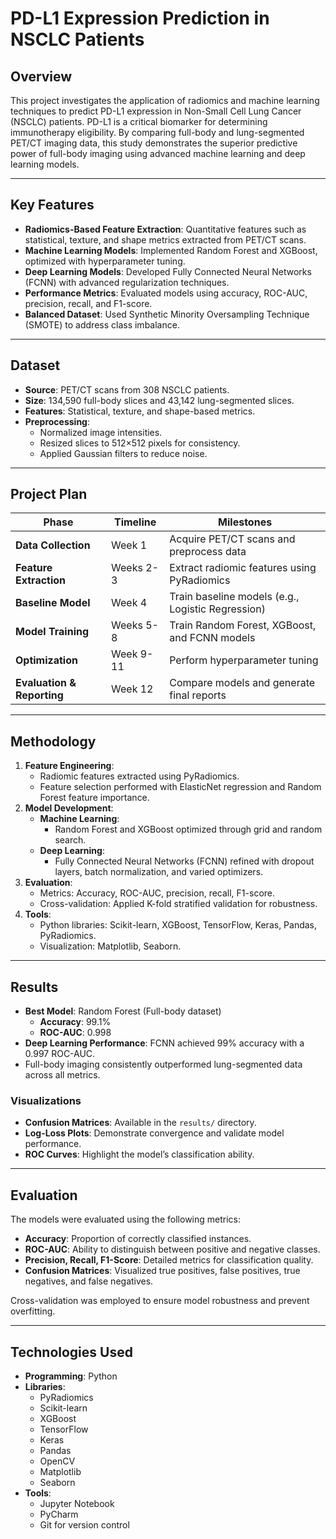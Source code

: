 # **PD-L1 Expression Prediction in NSCLC Patients**

## **Overview**
This project investigates the application of radiomics and machine learning techniques to predict PD-L1 expression in Non-Small Cell Lung Cancer (NSCLC) patients. PD-L1 is a critical biomarker for determining immunotherapy eligibility. By comparing full-body and lung-segmented PET/CT imaging data, this study demonstrates the superior predictive power of full-body imaging using advanced machine learning and deep learning models.

---

## **Key Features**
- **Radiomics-Based Feature Extraction**: Quantitative features such as statistical, texture, and shape metrics extracted from PET/CT scans.
- **Machine Learning Models**: Implemented Random Forest and XGBoost, optimized with hyperparameter tuning.
- **Deep Learning Models**: Developed Fully Connected Neural Networks (FCNN) with advanced regularization techniques.
- **Performance Metrics**: Evaluated models using accuracy, ROC-AUC, precision, recall, and F1-score.
- **Balanced Dataset**: Used Synthetic Minority Oversampling Technique (SMOTE) to address class imbalance.

---

## **Dataset**
- **Source**: PET/CT scans from 308 NSCLC patients.
- **Size**: 134,590 full-body slices and 43,142 lung-segmented slices.
- **Features**: Statistical, texture, and shape-based metrics.
- **Preprocessing**:
  - Normalized image intensities.
  - Resized slices to 512×512 pixels for consistency.
  - Applied Gaussian filters to reduce noise.

---

## **Project Plan**
| **Phase**                | **Timeline**       | **Milestones**                                      |
|--------------------------|--------------------|----------------------------------------------------|
| **Data Collection**      | Week 1            | Acquire PET/CT scans and preprocess data          |
| **Feature Extraction**   | Weeks 2-3         | Extract radiomic features using PyRadiomics        |
| **Baseline Model**       | Week 4            | Train baseline models (e.g., Logistic Regression)  |
| **Model Training**       | Weeks 5-8         | Train Random Forest, XGBoost, and FCNN models      |
| **Optimization**         | Week 9-11         | Perform hyperparameter tuning                      |
| **Evaluation & Reporting** | Week 12         | Compare models and generate final reports          |

---

## **Methodology**
1. **Feature Engineering**:
   - Radiomic features extracted using PyRadiomics.
   - Feature selection performed with ElasticNet regression and Random Forest feature importance.
2. **Model Development**:
   - **Machine Learning**:
     - Random Forest and XGBoost optimized through grid and random search.
   - **Deep Learning**:
     - Fully Connected Neural Networks (FCNN) refined with dropout layers, batch normalization, and varied optimizers.
3. **Evaluation**:
   - Metrics: Accuracy, ROC-AUC, precision, recall, F1-score.
   - Cross-validation: Applied K-fold stratified validation for robustness.
4. **Tools**:
   - Python libraries: Scikit-learn, XGBoost, TensorFlow, Keras, Pandas, PyRadiomics.
   - Visualization: Matplotlib, Seaborn.

---

## **Results**
- **Best Model**: Random Forest (Full-body dataset)
  - **Accuracy**: 99.1%
  - **ROC-AUC**: 0.998
- **Deep Learning Performance**: FCNN achieved 99% accuracy with a 0.997 ROC-AUC.
- Full-body imaging consistently outperformed lung-segmented data across all metrics.

### **Visualizations**
- **Confusion Matrices**: Available in the `results/` directory.
- **Log-Loss Plots**: Demonstrate convergence and validate model performance.
- **ROC Curves**: Highlight the model’s classification ability.

---

## **Evaluation**
The models were evaluated using the following metrics:
- **Accuracy**: Proportion of correctly classified instances.
- **ROC-AUC**: Ability to distinguish between positive and negative classes.
- **Precision, Recall, F1-Score**: Detailed metrics for classification quality.
- **Confusion Matrices**: Visualized true positives, false positives, true negatives, and false negatives.

Cross-validation was employed to ensure model robustness and prevent overfitting.

---

## **Technologies Used**
- **Programming**: Python
- **Libraries**: 
  - PyRadiomics
  - Scikit-learn
  - XGBoost
  - TensorFlow
  - Keras
  - Pandas
  - OpenCV
  - Matplotlib
  - Seaborn
- **Tools**:
  - Jupyter Notebook
  - PyCharm
  - Git for version control
